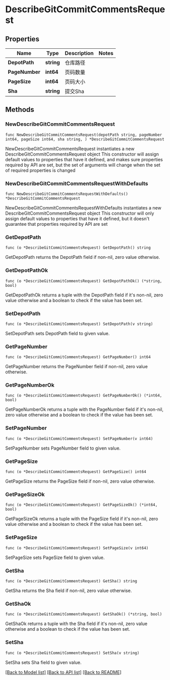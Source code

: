 # DescribeGitCommitCommentsRequest

## Properties

Name | Type | Description | Notes
------------ | ------------- | ------------- | -------------
**DepotPath** | **string** | 仓库路径 | 
**PageNumber** | **int64** | 页码数量 | 
**PageSize** | **int64** | 页码大小 | 
**Sha** | **string** | 提交Sha | 

## Methods

### NewDescribeGitCommitCommentsRequest

`func NewDescribeGitCommitCommentsRequest(depotPath string, pageNumber int64, pageSize int64, sha string, ) *DescribeGitCommitCommentsRequest`

NewDescribeGitCommitCommentsRequest instantiates a new DescribeGitCommitCommentsRequest object
This constructor will assign default values to properties that have it defined,
and makes sure properties required by API are set, but the set of arguments
will change when the set of required properties is changed

### NewDescribeGitCommitCommentsRequestWithDefaults

`func NewDescribeGitCommitCommentsRequestWithDefaults() *DescribeGitCommitCommentsRequest`

NewDescribeGitCommitCommentsRequestWithDefaults instantiates a new DescribeGitCommitCommentsRequest object
This constructor will only assign default values to properties that have it defined,
but it doesn't guarantee that properties required by API are set

### GetDepotPath

`func (o *DescribeGitCommitCommentsRequest) GetDepotPath() string`

GetDepotPath returns the DepotPath field if non-nil, zero value otherwise.

### GetDepotPathOk

`func (o *DescribeGitCommitCommentsRequest) GetDepotPathOk() (*string, bool)`

GetDepotPathOk returns a tuple with the DepotPath field if it's non-nil, zero value otherwise
and a boolean to check if the value has been set.

### SetDepotPath

`func (o *DescribeGitCommitCommentsRequest) SetDepotPath(v string)`

SetDepotPath sets DepotPath field to given value.


### GetPageNumber

`func (o *DescribeGitCommitCommentsRequest) GetPageNumber() int64`

GetPageNumber returns the PageNumber field if non-nil, zero value otherwise.

### GetPageNumberOk

`func (o *DescribeGitCommitCommentsRequest) GetPageNumberOk() (*int64, bool)`

GetPageNumberOk returns a tuple with the PageNumber field if it's non-nil, zero value otherwise
and a boolean to check if the value has been set.

### SetPageNumber

`func (o *DescribeGitCommitCommentsRequest) SetPageNumber(v int64)`

SetPageNumber sets PageNumber field to given value.


### GetPageSize

`func (o *DescribeGitCommitCommentsRequest) GetPageSize() int64`

GetPageSize returns the PageSize field if non-nil, zero value otherwise.

### GetPageSizeOk

`func (o *DescribeGitCommitCommentsRequest) GetPageSizeOk() (*int64, bool)`

GetPageSizeOk returns a tuple with the PageSize field if it's non-nil, zero value otherwise
and a boolean to check if the value has been set.

### SetPageSize

`func (o *DescribeGitCommitCommentsRequest) SetPageSize(v int64)`

SetPageSize sets PageSize field to given value.


### GetSha

`func (o *DescribeGitCommitCommentsRequest) GetSha() string`

GetSha returns the Sha field if non-nil, zero value otherwise.

### GetShaOk

`func (o *DescribeGitCommitCommentsRequest) GetShaOk() (*string, bool)`

GetShaOk returns a tuple with the Sha field if it's non-nil, zero value otherwise
and a boolean to check if the value has been set.

### SetSha

`func (o *DescribeGitCommitCommentsRequest) SetSha(v string)`

SetSha sets Sha field to given value.



[[Back to Model list]](../README.md#documentation-for-models) [[Back to API list]](../README.md#documentation-for-api-endpoints) [[Back to README]](../README.md)


